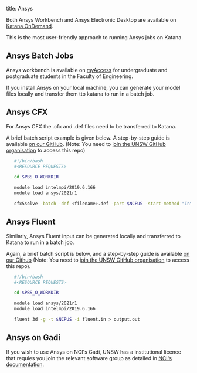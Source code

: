 title: Ansys

Both Ansys Workbench and Ansys Electronic Desktop are available on [Katana OnDemand](../using_katana/ondemand.md). 

This is the most user-friendly approach to running Ansys jobs on Katana.

## Ansys Batch Jobs

Ansys workbench is available on [myAccess](https://www.myaccess.unsw.edu.au/applications/ansys-workbench) for undergraduate and postgraduate students in the Faculty of Engineering. 

If you install Ansys on your local machine, you can generate your model files locally and transfer them tto katana to run in a batch job. 

## Ansys CFX

For Ansys CFX the .cfx and .def files need to be transferred to Katana.

A brief batch script example is given below. A step-by-step guide is available [on our GitHub](https://github.com/unsw-edu-au/Restech-HPC/blob/master/hpc-examples/ansys/ansys-cfx.md). (Note: You need to [join the UNSW GitHub organisation](https://research.unsw.edu.au/github) to access this repo)

``` bash
   #!/bin/bash
   #<RESOURCE REQUESTS>

   cd $PBS_O_WORKDIR

   module load intelmpi/2019.6.166
   module load ansys/2021r1

   cfx5solve -batch -def <filename>.def -part $NCPUS -start-method "Intel MPI Local Parallel"
```

## Ansys Fluent

Similarly, Ansys Fluent input can be generated locally and transferred to Katana to run in a batch job.

Again, a brief batch script is below, and a step-by-step guide is available [on our Github](https://github.com/unsw-edu-au/Restech-HPC/blob/master/hpc-examples/ansys/ansys-fluent.md) (Note: You need to [join the UNSW GitHub organisation](https://research.unsw.edu.au/github) to access this repo).

``` bash 
   #!/bin/bash
   #<RESOURCE REQUESTS>

   cd $PBS_O_WORKDIR

   module load ansys/2021r1
   module load intelmpi/2019.6.166

   fluent 3d -g -t $NCPUS -i fluent.in > output.out
```

## Ansys on Gadi

If you wish to use Ansys on NCI's Gadi, UNSW has a institutional licence that requies you join the relevant software group as detailed in [NCI's documentation](opus.nci.org.au/display/Help/Ansys+Fluent).
